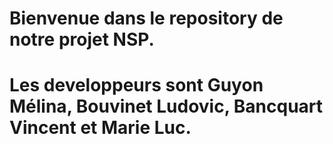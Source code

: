 # Bienvenue dans le repository de notre projet NSP. 
# Les developpeurs sont Guyon Mélina, Bouvinet Ludovic, Bancquart Vincent et Marie Luc.
